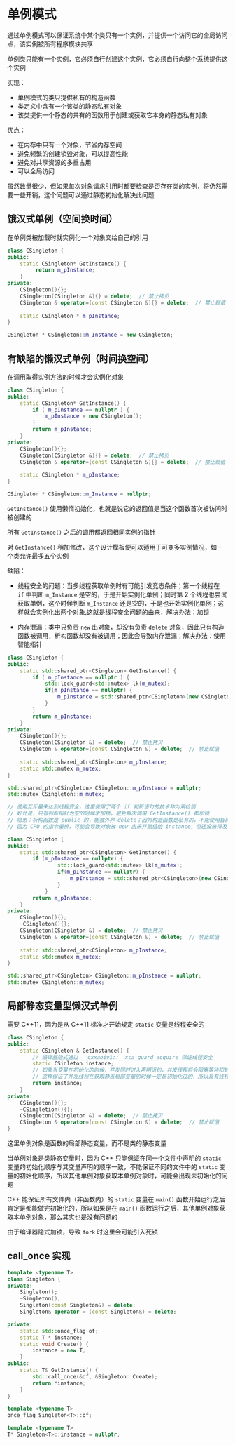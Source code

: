 # 单例模式

通过单例模式可以保证系统中某个类只有一个实例，并提供一个访问它的全局访问点，该实例被所有程序模块共享

单例类只能有一个实例，它必须自行创建这个实例，它必须自行向整个系统提供这个实例

实现：
- 单例模式的类只提供私有的构造函数
- 类定义中含有一个该类的静态私有对象
- 该类提供一个静态的共有的函数用于创建或获取它本身的静态私有对象

优点：
- 在内存中只有一个对象，节省内存空间
- 避免频繁的创建销毁对象，可以提高性能
- 避免对共享资源的多重占用
- 可以全局访问

虽然数量很少，但如果每次对象请求引用时都要检查是否存在类的实例，将仍然需要一些开销，这个问题可以通过静态初始化解决此问题

## 饿汉式单例（空间换时间）

在单例类被加载时就实例化一个对象交给自己的引用
```cpp
class CSingleton {  
public:  
    static CSingleton* GetInstance() {  
         return m_pInstance;  
    }  
private:  
    CSingleton(){};  
    CSingleton(CSingleton &){} = delete;  // 禁止拷贝
    CSingleton & operator=(const CSingleton &){} = delete;  // 禁止赋值
   
    static CSingleton * m_pInstance;  
}

CSingleton * CSingleton::m_Instance = new CSingleton;
```

## 有缺陷的懒汉式单例（时间换空间）

在调用取得实例方法的时候才会实例化对象

```cpp
class CSingleton {  
public:  
    static CSingleton* GetInstance() {  
        if ( m_pInstance == nullptr ) {
            m_pInstance = new CSingleton(); 
        } 
        return m_pInstance;  
    }  
private:  
    CSingleton(){};  
    CSingleton(CSingleton &){} = delete;  // 禁止拷贝
    CSingleton & operator=(const CSingleton &){} = delete;  // 禁止赋值
   
    static CSingleton * m_pInstance;  
}

CSingleton * CSingleton::m_Instance = nullptr;
```
`GetInstance()` 使用懒惰初始化，也就是说它的返回值是当这个函数首次被访问时被创建的

所有 `GetInstance()` 之后的调用都返回相同实例的指针

对 `GetInstance()` 稍加修改，这个设计模板便可以适用于可变多实例情况，如一个类允许最多五个实例

缺陷：

- 线程安全的问题：当多线程获取单例时有可能引发竞态条件；第一个线程在 `if` 中判断 `m_Instance` 是空的，于是开始实例化单例；同时第 2 个线程也尝试获取单例，这个时候判断 `m_Instance` 还是空的，于是也开始实例化单例；这样就会实例化出两个对象,这就是线程安全问题的由来，解决办法：加锁

- 内存泄漏：类中只负责 `new` 出对象，却没有负责 `delete` 对象，因此只有构造函数被调用，析构函数却没有被调用；因此会导致内存泄漏；解决办法：使用智能指针

```cpp
class CSingleton {  
public:  
    static std::shared_ptr<CSingleton> GetInstance() {  
        if ( m_pInstance == nullptr ) {
            std::lock_guard<std::mutex> lk(m_mutex);
            if(m_pInstance == nullptr) {
                m_pInstance = std::shared_ptr<CSingleton>(new CSingleton); 
            }
        }
        return m_pInstance;  
    }  
private:  
    CSingleton(){};  
    CSingleton(CSingleton &) = delete;  // 禁止拷贝
    CSingleton & operator=(const CSingleton &) = delete;  // 禁止赋值
    
    static std::shared_ptr<CSingleton> m_pInstance;  
    static std::mutex m_mutex;
}

std::shared_ptr<CSingleton> CSingleton::m_pInstance = nullptr;
std::mutex CSingleton::m_mutex;

// 使用互斥量来达到线程安全。这里使用了两个 if 判断语句的技术称为双检锁
// 好处是，只有判断指针为空的时候才加锁，避免每次调用 GetInstance() 都加锁
// 隐患：析构函数是 public 的，能被外界 delete；因为构造函数是私有的，不能使用智能指针
// 因为 CPU 的指令重排，可能会导致对象被 new 出来并赋值给 instance，但还没来得及初始化

class CSingleton {  
public:  
    static std::shared_ptr<CSingleton> GetInstance() {  
        if (m_pInstance == nullptr) {
                std::lock_guard<std::mutex> lk(m_mutex);
                if(m_pInstance == nullptr) {
                    m_pInstance = std::shared_ptr<CSingleton>(new CSingleton(), [](CSingleton * p){delete p}); 
                }
            }
        return m_pInstance;  
    }  
private:  
    CSingleton(){};  
    ~CSingleton(){};
    CSingleton(CSingleton &) = delete;  // 禁止拷贝
    CSingleton & operator=(const CSingleton &) = delete;  // 禁止赋值
    
    static std::shared_ptr<CSingleton> m_pInstance;  
    static std::mutex m_mutex;
}

std::shared_ptr<CSingleton> CSingleton::m_pInstance = nullptr;
std::mutex CSingleton::m_mutex;
```

## 局部静态变量型懒汉式单例 

需要 C++11，因为是从 C++11 标准才开始规定 `static` 变量是线程安全的

```cpp
class CSingleton {  
public:  
    static CSingleton & GetInstance() {  
        // 编译器隐式通过 __cxxabiv1::__xca_guard_acquire 保证线程安全
        static CSinleton instance;  
        // 如果当变量在初始化的时候，并发同时进入声明语句，并发线程将会阻塞等待初始化结束
        // 这样保证了并发线程在获取静态局部变量的时候一定是初始化过的，所以具有线程安全性
        return instance;
    }  
private:  
    CSingleton(){};  
    ~CSingletion(){};
    CSingleton(CSingleton &) = delete;  // 禁止拷贝
    CSingleton & operator=(const CSingleton &) = delete;  // 禁止赋值
}
```

这里单例对象是函数的局部静态变量，而不是类的静态变量

当单例对象是类静态变量时，因为 C++ 只能保证在同一个文件中声明的 `static` 变量的初始化顺序与其变量声明的顺序一致，不能保证不同的文件中的 `static` 变量的初始化顺序，所以其他单例对象获取本单例对象时，可能会出现未初始化的问题

C++ 能保证所有文件内（非函数内）的 `static` 变量在 `main()` 函数开始运行之后肯定是都能做完初始化的，所以如果是在 `main()` 函数运行之后，其他单例对象获取本单例对象，那么其实也是没有问题的

由于编译器隐式加锁，导致 `fork` 时这里会可能引入死锁

## call_once 实现

```cpp
template <typename T>
class Singleton {
private:
    Singleton();
    ~Singleton();
    Singleton(const Singleton&) = delete;
    Singleton& operator = (const Singleton&) = delete;

private:
    static std::once_flag of;
    static T * instance;
    static void Create() {
        instance = new T;
    }
public:
    static T& GetInstance() {
        std::call_once(&of, &Singleton::Create);
        return *instance;
    }
}

template <typename T>
once_flag Singleton<T>::of;

template <typename T>
T* Singleton<T>::instance = nullptr;
```